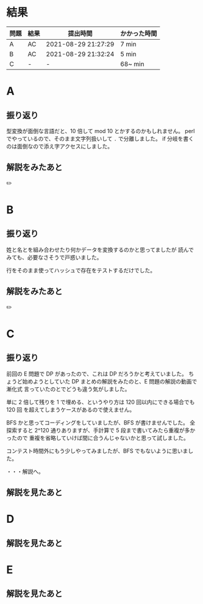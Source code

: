 # 結果

| 問題 | 結果 | 提出時間            | かかった時間 |
|------|------|---------------------|--------------|
| A    | AC   | 2021-08-29 21:27:29 | 7 min        |
| B    | AC   | 2021-08-29 21:32:24 | 5 min        |
| C    | -    | -                   | 68~ min      |

# A

## 振り返り

型変換が面倒な言語だと、10 倍して mod 10 とかするのかもしれません。
perl でやっているので、そのまま文字列扱いして `.` で分離しました。
if 分岐を書くのは面倒なので添え字アクセスにしました。

## 解説をみたあと

✏️

# B

## 振り返り

姓と名とを組み合わせたり何かデータを変換するのかと思ってましたが
読んでみても、必要なさそうで戸惑いました。

行をそのまま使ってハッシュで存在をテストするだけでした。

## 解説をみたあと

✏️

# C

## 振り返り

前回の E 問題で DP があったので、これは DP だろうかと考えていました。
ちょうど始めようとしていた DP まとめの解説をみたのと、E 問題の解説の動画で漸化式
言っていたのとでどうも違う気がしました。

単に 2 倍して残りを 1 で埋める、というやり方は 120 回以内にできる場合でも 120 回
を超えてしまうケースがあるので使えません。

BFS かと思ってコーディングをしていましたが、BFS が書けませんでした。
全探索すると 2^120 通りありますが、手計算で 5 段まで書いてみたら重複が多かったので
重複を省略していけば間に合うんじゃないかと思って試しました。

コンテスト時間外にもう少しやってみましたが、BFS でもないように思いました。

・・・解説へ。

## 解説を見たあと

# D

## 解説を見たあと

# E

## 解説を見たあと
